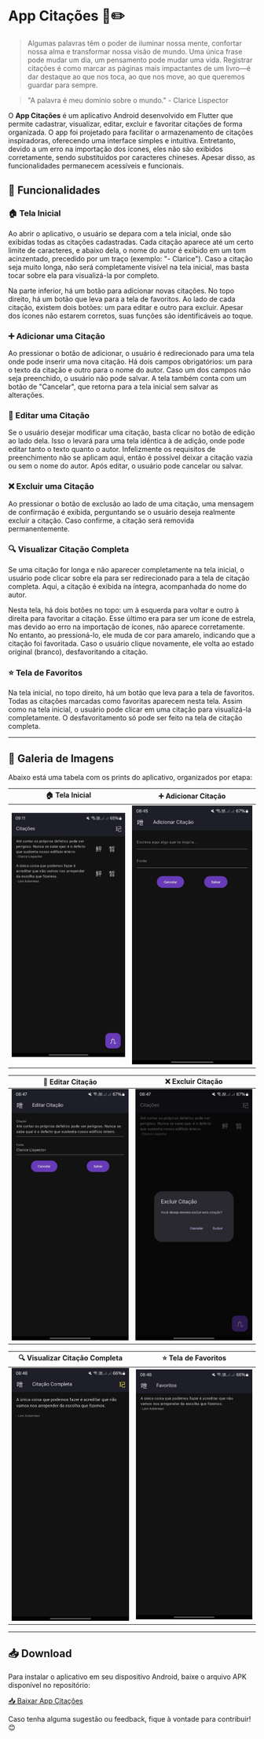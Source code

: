 #  App Citações 📖✏️ 

> Algumas palavras têm o poder de iluminar nossa mente, confortar nossa alma e transformar nossa visão de mundo. Uma única frase pode mudar um dia, um pensamento pode mudar uma vida. Registrar citações é como marcar as páginas mais impactantes de um livro—é dar destaque ao que nos toca, ao que nos move, ao que queremos guardar para sempre.

> "A palavra é meu domínio sobre o mundo." - Clarice Lispector

O **App Citações** é um aplicativo Android desenvolvido em Flutter que permite cadastrar, visualizar, editar, excluir e favoritar citações de forma organizada. O app foi projetado para facilitar o armazenamento de citações inspiradoras, oferecendo uma interface simples e intuitiva. Entretanto, devido a um erro na importação dos ícones, eles não são exibidos corretamente, sendo substituídos por caracteres chineses. Apesar disso, as funcionalidades permanecem acessíveis e funcionais.

## 🌟 Funcionalidades

### 🏠 Tela Inicial
Ao abrir o aplicativo, o usuário se depara com a tela inicial, onde são exibidas todas as citações cadastradas. Cada citação aparece até um certo limite de caracteres, e abaixo dela, o nome do autor é exibido em um tom acinzentado, precedido por um traço (exemplo: "- Clarice"). Caso a citação seja muito longa, não será completamente visível na tela inicial, mas basta tocar sobre ela para visualizá-la por completo.

Na parte inferior, há um botão para adicionar novas citações. No topo direito, há um botão que leva para a tela de favoritos. Ao lado de cada citação, existem dois botões: um para editar e outro para excluir. Apesar dos ícones não estarem corretos, suas funções são identificáveis ao toque.

### ➕ Adicionar uma Citação
Ao pressionar o botão de adicionar, o usuário é redirecionado para uma tela onde pode inserir uma nova citação. Há dois campos obrigatórios: um para o texto da citação e outro para o nome do autor. Caso um dos campos não seja preenchido, o usuário não pode salvar. A tela também conta com um botão de "Cancelar", que retorna para a tela inicial sem salvar as alterações.

### 📝 Editar uma Citação
Se o usuário desejar modificar uma citação, basta clicar no botão de edição ao lado dela. Isso o levará para uma tela idêntica à de adição, onde pode editar tanto o texto quanto o autor. Infelizmente os requisitos de preenchimento não se aplicam aqui, então é possível deixar a citação vazia ou sem o nome do autor. Após editar, o usuário pode cancelar ou salvar.

### ❌ Excluir uma Citação
Ao pressionar o botão de exclusão ao lado de uma citação, uma mensagem de confirmação é exibida, perguntando se o usuário deseja realmente excluir a citação. Caso confirme, a citação será removida permanentemente.

### 🔍 Visualizar Citação Completa
Se uma citação for longa e não aparecer completamente na tela inicial, o usuário pode clicar sobre ela para ser redirecionado para a tela de citação completa. Aqui, a citação é exibida na íntegra, acompanhada do nome do autor. 

Nesta tela, há dois botões no topo: um à esquerda para voltar e outro à direita para favoritar a citação. Esse último era para ser um ícone de estrela, mas devido ao erro na importação de ícones, não aparece corretamente. No entanto, ao pressioná-lo, ele muda de cor para amarelo, indicando que a citação foi favoritada. Caso o usuário clique novamente, ele volta ao estado original (branco), desfavoritando a citação.

### ⭐ Tela de Favoritos
Na tela inicial, no topo direito, há um botão que leva para a tela de favoritos. Todas as citações marcadas como favoritas aparecem nesta tela. Assim como na tela inicial, o usuário pode clicar em uma citação para visualizá-la completamente. O desfavoritamento só pode ser feito na tela de citação completa.

---

##  📸 Galeria de Imagens 

Abaixo está uma tabela com os prints do aplicativo, organizados por etapa:

| 🏠 Tela Inicial | ➕ Adicionar Citação |
|---|---|
| ![Tela Inicial](images/tela_inicial.jpeg) | ![Adicionar Citação](images/tela_adicionar.jpeg) |

| 📝 Editar Citação | ❌ Excluir Citação |
|---|---|
| ![Editar Citação](images/tela_editar.jpeg) | ![Excluir Citação](images/tela_excluir.jpeg) |

| 🔍 Visualizar Citação Completa | ⭐ Tela de Favoritos |
|---|---|
| ![Visualizar Citação](images/tela_completa.jpeg) | ![Favoritos](images/tela_favoritos.jpeg) |

---

## 📥 Download

Para instalar o aplicativo em seu dispositivo Android, baixe o arquivo APK disponível no repositório:

[📥 Baixar App Citações](app-citacoes.apk)

Caso tenha alguma sugestão ou feedback, fique à vontade para contribuir! 😊


